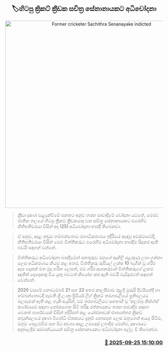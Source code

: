 <p align='center'><b><h2 align='center' title='Former cricketer Sachithra Senanayake indicted'>🏷හිටපු ක්‍රිකට් ක්‍රීඩක සචිත්‍ර සේනානායකට අධිචෝදනා</h2></b></p>
<p align='center'><img src='https://helakuru.sgp1.cdn.digitaloceanspaces.com/esana/images/lib/sachithra-senanayake.jpg' width='600' alt='Former cricketer Sachithra Senanayake indicted'></p>

> ක්‍රීඩා දූෂණ වැළැක්වීමේ පනතට අනුව තරඟ පාවාදීමේ චෝදනා යටතේ, මෙරට ජාතික තලයේ හිටපු ක්‍රිකට් ක්‍රීඩකයකු වන සචිත්‍ර සේනානායකට එරෙහිව නිතිපතිවරයා විසින් අද (25) අධිචෝදනා භාරදී තිබෙනවා.

> ඒ අනුව, අදාළ නඩුව හම්බන්තොට මහාධිකරණය ඉදිරියේ කැඳවූ අවස්ථාවේදී, නීතිපතිවරයා විසින් මෙම විත්තිකරුට එරෙහිව අධිචෝදනා භාරදීම සිදුකර ඇති බවයි සඳහන් වන්නේ.

> විත්තිකරුට අධිචෝදනා බාරදීමෙන් අනතුරුව ඔහුගේ ඇඟිලි සළකුණු ලබා ගන්නා ලෙස අධිකරණය නියම කළ අතර, විත්තිකරු රුපියල් ලක්ෂ 10 බැගින් වු ශරීර ඇප දෙකක් මත මුදා හරින ලෙසත්, එම ශරීර ඇපකරුවන් විත්තිකරුගේ ළඟම ඥාතීන් දෙදෙනකු විය යුතු බවටත් නියෝග කර ඇති බවයි වැඩිදුරටත් සඳහන් වෙන්නේ.

> 2020 වසරේ නොවැම්බර් 21 සහ 22 අතර කාලසීමාව තුළදී මුරුසි දිවයිනේදී හා හම්බන්තොටදී පැවති ශ්‍රී ලංකා ප්‍රිමියර් ලීග් ක්‍රිකට් තරගාවලියේ ප්‍රතිඵලයට බලපෑමක් ඇති කළ හැකි අයුරින්, එම තරගාවලියට සහභාගි වූ ‘කලම්බු කින්ග්ස්’ කණ්ඩායම සඳහා තෝරාගෙන සිටි තරිඳු රත්නායකට තරඟ පාවාදීම සඳහා වෙනත් පාර්ශවයක් විසින් ඉදිරිපත් කළ යෝජනාවක් ජාත්‍යන්තර ක්‍රිකට් කවුන්සලයේ දූෂණ විරෝධී ඒකකයට දැනුම් නොදෙන ලෙස ඔහුගෙන් අයැද සිටීම, ඔහුව පෙළඹවීම සහ ඊට අවශ්‍ය අදාළ උපදෙස් ලබාදීම මෙන්ම, දූෂණයට අනුබලදීම සම්බන්ධයෙන් සචිත්‍ර සේනානායකට අධිචෝදනා එල්ල වී තිබෙනවා.



<h3 align='right'><a href='https://www.helakuru.lk/esana/p/113969/'>📅 2025-09-25 15:10:00</a></h3>
